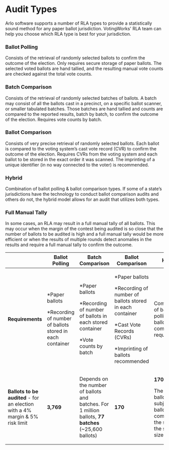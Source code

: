 # Audit Types

Arlo software supports a number of RLA types to provide a statistically sound method for any paper ballot jurisdiction. VotingWorks' RLA team can help you choose which RLA type is best for your jurisdiction.

### **Ballot Polling**

Consists of the retrieval of randomly selected ballots to confirm the outcome of the election. Only requires secure storage of paper ballots. The selected voted ballots are hand tallied, and the resulting manual vote counts are checked against the total vote counts. &#x20;

### **Batch Comparison**

Consists of the retrieval of randomly selected batches of ballots. A batch may consist of all the ballots cast in a precinct, on a specific ballot scanner, or smaller tabulated batches. Those batches are hand tallied and counts are compared to the reported results, batch by batch, to confirm the outcome of the election.  Requires vote counts by batch.&#x20;

### **Ballot Comparison**

Consists of very precise retrieval of randomly selected ballots.  Each ballot is compared to the voting system’s cast vote record (CVR) to confirm the outcome of the election. Requires CVRs from the voting system and each ballot to be stored in the exact order it was scanned. The imprinting of a unique identifier (in no way connected to the voter) is recommended.

### **Hybrid**

Combination of ballot polling & ballot comparison types. If some of a state’s jurisdictions have the technology to conduct ballot comparison audits and others do not, the hybrid model allows for an audit that utilizes both types.

### **Full Manual Tally**

In some cases, an RLA may result in a full manual tally of all ballots.  This may occur when the margin of the contest being audited is so close that the number of ballots to be audited is high and a full manual tally would be more efficient or when the results of multiple rounds detect anomalies in the results and require a full manual tally to confirm the outcome.&#x20;



|                                                                                                              | **Ballot Polling**                                                                   | **Batch Comparison**                                                                                             | **Ballot Comparison**                                                                                                                                         | **Hybrid**                                                                                                                 |
| ------------------------------------------------------------------------------------------------------------ | ------------------------------------------------------------------------------------ | ---------------------------------------------------------------------------------------------------------------- | ------------------------------------------------------------------------------------------------------------------------------------------------------------- | -------------------------------------------------------------------------------------------------------------------------- |
| **Requirements**                                                                                             | <p>*Paper ballots</p><p>*Recording of number of ballots stored in each container</p> | <p>*Paper ballots</p><p>*Recording of number of ballots in each stored container</p><p>*Vote counts by batch</p> | <p>*Paper ballots</p><p>*Recording of number of ballots stored in each container</p><p>*Cast Vote Records (CVRs)</p><p>*Imprinting of ballots recommended</p> | Combination of ballot polling & ballot comparison requirements.                                                            |
| <p><strong>Ballots to be audited</strong> - for an election with a 4% margin &#x26; 5% risk limit</p><p></p> | **3,769**                                                                            | Depends on the number of ballots and batches.  For 1 million ballots, **77 batches** (\~25,600 ballots)          | **170**                                                                                                                                                       | <p><strong>170-3,769</strong></p><p></p><p>The more ballots subject to ballot comparison, the smaller the sample size.</p> |
